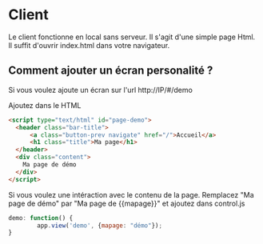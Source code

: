 # Client

Le client fonctionne en local sans serveur. 
Il s'agit d'une simple page Html.
Il suffit d'ouvrir index.html dans votre navigateur.

## Comment ajouter un écran personalité ?

Si vous voulez ajoute un écran sur l'url http://IP/#/demo

Ajoutez dans le HTML
```html
<script type="text/html" id="page-demo">
  <header class="bar-title">
      <a class="button-prev navigate" href="/">Accueil</a>
      <h1 class="title">Ma page</h1>
  </header>
  <div class="content">
    Ma page de démo
  </div>
</script>        
```

Si vous voulez une intéraction avec le contenu de la page. Remplacez "Ma page de démo" par "Ma page de {{mapage}}" et ajoutez dans control.js
```javascript
demo: function() {
        app.view('demo', {mapage: "démo"});
}
```
